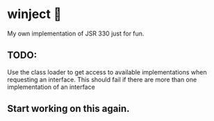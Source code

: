 # winject :whale2:
My own implementation of JSR 330 just for fun.

## TODO:
Use the class loader to get access to available implementations when requesting an interface.
This should fail if there are more than one implementation of an interface

## Start working on this again.
